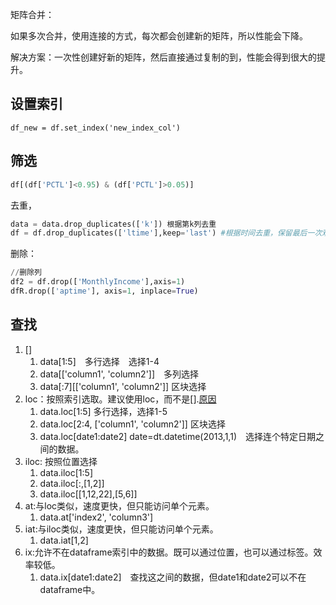 矩阵合并：

如果多次合并，使用连接的方式，每次都会创建新的矩阵，所以性能会下降。

解决方案：一次性创建好新的矩阵，然后直接通过复制的到，性能会得到很大的提升。

## 设置索引

`df_new = df.set_index('new_index_col')`



## 筛选

```python
df[(df['PCTL']<0.95) & (df['PCTL']>0.05)]
```



去重，

```py
data = data.drop_duplicates(['k']) 根据第k列去重
df = df.drop_duplicates(['ltime'],keep='last') #根据时间去重，保留最后一次观测值
```

删除：

```py
//删除列
df2 = df.drop(['MonthlyIncome'],axis=1)
dfR.drop(['aptime'], axis=1, inplace=True)
```







## 查找

1. []
   1. data[1:5]　多行选择　选择1-4
   2. data[['column1', 'column2']]　多列选择
   3. data[:7][['column1', 'column2'\]\] 区块选择
2. loc：按照索引选取。建议使用loc，而不是[].[原因](http://pandas.pydata.org/pandas-docs/stable/indexing.html#indexing-view-versus-copy)
   1. data.loc[1:5] 多行选择，选择1-5
   2. data.loc[2:4, ['column1', 'column2']] 区块选择
   3. data.loc[date1:date2] date=dt.datetime(2013,1,1)　选择连个特定日期之间的数据。
3. iloc: 按照位置选择
   1. data.iloc[1:5]
   2. data.iloc[:,[1,2]]
   3. data.iloc[[1,12,22],[5,6]]
4. at:与loc类似，速度更快，但只能访问单个元素。
   1. data.at['index2', 'column3']
5. iat:与iloc类似，速度更快，但只能访问单个元素。
   1. data.iat[1,2\]
6. ix:允许不在dataframe索引中的数据。既可以通过位置，也可以通过标签。效率较低。
   1. data.ix[date1:date2]　查找这之间的数据，但date1和date2可以不在dataframe中。

